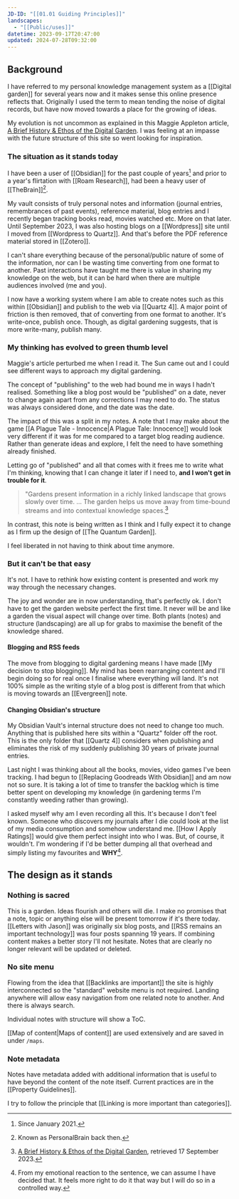 ```yaml
---
JD-ID: "[[01.01 Guiding Principles]]"
landscapes:
  - "[[Public/uses]]"
datetime: 2023-09-17T20:47:00
updated: 2024-07-28T09:32:00
---
```

## Background
I have referred to my personal knowledge management system as a [[Digital garden]] for several years now and it makes sense this online presence reflects that. Originally I used the term to mean tending the noise of digital records, but have now moved towards a place for the growing of ideas.

My evolution is not uncommon as explained in this Maggie Appleton article, [A Brief History & Ethos of the Digital Garden](https://maggieappleton.com/garden-history). I was feeling at an impasse with the future structure of this site so went looking for inspiration.
### The situation as it stands today
I have been a user of [[Obsidian]] for the past couple of years[^3] and prior to a year's flirtation with [[Roam Research]], had been a heavy user of [[TheBrain]][^thebrain].

My vault consists of truly personal notes and information (journal entries, remembrances of past events), reference material, blog entries and I recently began tracking books read, movies watched etc. More on that later. Until September 2023, I was also hosting blogs on a [[Wordpress]] site until I moved from [[Wordpress to Quartz]]. And that's before the PDF reference material stored in [[Zotero]].

I can't share everything because of the personal/public nature of some of the information, nor can I be wasting time converting from one format to another. Past interactions have taught me there is value in sharing my knowledge on the web, but it can be hard when there are multiple audiences involved (me and you).

I now have a working system where I am able to create notes such as this within [[Obsidian]] and publish to the web via [[Quartz 4]]. A major point of friction is then removed, that of converting from one format to another. It's write-once, publish once. Though, as digital gardening suggests, that is more write-many, publish many.

### My thinking has evolved to green thumb level
Maggie's article perturbed me when I read it. The Sun came out and I could see different ways to approach my digital gardening.

The concept of "publishing" to the web had bound me in ways I hadn't realised. Something like a blog post would be "published" on a date, never to change again apart from any corrections I may need to do. The status was always considered done, and the date was the date.

The impact of this was a split in my notes. A note that I may make about the game [[A Plague Tale - Innocence|A Plague Tale: Innocence]] would look very different if it was for me compared to a target blog reading audience. Rather than generate ideas and explore, I felt the need to have something already finished.

Letting go of "published" and all that comes with it frees me to write what I'm thinking, knowing that I can change it later if I need to, **and I won't get in trouble for it**.

> "Gardens present information in a richly linked landscape that grows slowly over time. ... The garden helps us move away from time-bound streams and into contextual knowledge spaces.[^1]

In contrast, this note is being written as I think and I fully expect it to change as I firm up the design of [[The Quantum Garden]].

I feel liberated in not having to think about time anymore.
### But it can't be that easy
It's not. I have to rethink how existing content is presented and work my way through the necessary changes.

The joy and wonder are in now understanding, that's perfectly ok. I don't have to get the garden website perfect the first time. It never will be and like a garden the visual aspect will change over time. Both plants (notes) and structure (landscaping) are all up for grabs to maximise the benefit of the knowledge shared.
#### Blogging and RSS feeds
The move from blogging to digital gardening means I have made [[My decision to stop blogging]]. My mind has been rearranging content and I'll begin doing so for real once I finalise where everything will land. It's not 100% simple as the writing style of a blog post is different from that which is moving towards an [[Evergreen]] note.
#### Changing Obsidian's structure
My Obsidian Vault's internal structure does not need to change too much. Anything that is published here sits within a "Quartz" folder off the root. This is the only folder that [[Quartz 4]] considers when publishing and eliminates the risk of my suddenly publishing 30 years of private journal entries.

Last night I was thinking about all the books, movies, video games I've been tracking. I had begun to [[Replacing Goodreads With Obsidian]] and am now not so sure. It is taking a lot of time to transfer the backlog which is time better spent on developing my knowledge (in gardening terms I'm constantly weeding rather than growing).

I asked myself why am I even recording all this. It's because I don't feel known. Someone who discovers my journals after I die could look at the list of my media consumption and somehow understand me. [[How I Apply Ratings]] would give them perfect insight into who I was. But, of course, it wouldn't. I'm wondering if I'd be better dumping all that overhead and simply listing my favourites and **WHY**[^2].
## The design as it stands
### Nothing is sacred
This is a garden. Ideas flourish and others will die. I make no promises that a note, topic or anything else will be present tomorrow if it's there today. [[Letters with Jason]] was originally six blog posts, and [[RSS remains an important technology]] was four posts spanning 19 years. If combining content makes a better story I'll not hesitate. Notes that are clearly no longer relevant will be updated or deleted. 
### No site menu
Flowing from the idea that [[Backlinks are important]] the site is highly interconnected so the "standard" website menu is not required. Landing anywhere will allow easy navigation from one related note to another. And there is always search.

Individual notes with structure will show a ToC.

[[Map of content|Maps of content]] are used extensively and are saved in under `/maps`.
### Note metadata
Notes have metadata added with additional information that is useful to have beyond the content of the note itself. Current practices are in the [[Property Guidelines]].

I try to follow the principle that [[Linking is more important than categories]].


[^1]: [A Brief History & Ethos of the Digital Garden](https://omnivore.app/quantumgardener/a-brief-history-ethos-of-the-digital-garden-18a977b1a72), retrieved 17 September 2023.
[^2]: From my emotional reaction to the sentence, we can assume I have decided that. It feels more right to do it that way but I will do so in a controlled way.
[^thebrain]: Known as PersonalBrain back then.
[^3]: Since January 2021.